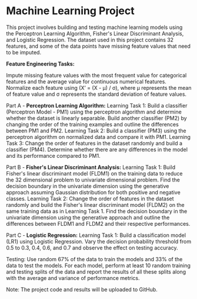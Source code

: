 # Machine Learning Project

This project involves building and testing machine learning models using the Perceptron Learning Algorithm, Fisher's Linear Discriminant Analysis, and Logistic Regression. The dataset used in this project contains 32 features, and some of the data points have missing feature values that need to be imputed.

**Feature Engineering Tasks:**

Impute missing feature values with the most frequent value for categorical features and the average value for continuous numerical features.
Normalize each feature using (X’ = (X - µ) / σ), where µ represents the mean of feature value and σ represents the standard deviation of feature values.


Part A - **Perceptron Learning Algorithm:**
Learning Task 1: Build a classifier (Perceptron Model - PM1) using the perceptron algorithm and determine whether the dataset is linearly separable. Build another classifier (PM2) by changing the order of the training examples and outline the differences between PM1 and PM2.
Learning Task 2: Build a classifier (PM3) using the perceptron algorithm on normalized data and compare it with PM1.
Learning Task 3: Change the order of features in the dataset randomly and build a classifier (PM4). Determine whether there are any differences in the model and its performance compared to PM1.

Part B - **Fisher's Linear Discriminant Analysis:**
Learning Task 1: Build Fisher's linear discriminant model (FLDM1) on the training data to reduce the 32 dimensional problem to univariate dimensional problem. Find the decision boundary in the univariate dimension using the generative approach assuming Gaussian distribution for both positive and negative classes.
Learning Task 2: Change the order of features in the dataset randomly and build the Fisher's linear discriminant model (FLDM2) on the same training data as in Learning Task 1. Find the decision boundary in the univariate dimension using the generative approach and outline the differences between FLDM1 and FLDM2 and their respective performances.

Part C - **Logistic Regression:**
Learning Task 1: Build a classification model (LR1) using Logistic Regression. Vary the decision probability threshold from 0.5 to 0.3, 0.4, 0.6, and 0.7 and observe the effect on testing accuracy.

Testing:
Use random 67% of the data to train the models and 33% of the data to test the models. For each model, perform at least 10 random training and testing splits of the data and report the results of all these splits along with the average and variance of performance metrics.

Note: The project code and results will be uploaded to GitHub.
